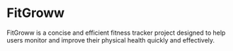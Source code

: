 # FitGroww
FitGroww is a concise and efficient fitness tracker project designed to help users monitor and improve their physical health quickly and effectively.
